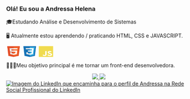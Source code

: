 ### Olá! Eu sou a Andressa Helena

🎓Estudando Análise e Desenvolvimento de Sistemas

🖥️ Atualmente estou aprendendo / praticando HTML, CSS e JAVASCRIPT.

<img
align="center"
alt="Andressa-HTML5"
height="30"
width="40"
src="https://raw.githubusercontent.com/devicons/devicon/master/icons/html5/html5-original.svg"
/>
<img
align="center"
alt="Andressa-CSS3"
height="30"
width="40"
src="https://raw.githubusercontent.com/devicons/devicon/master/icons/css3/css3-original.svg"
/>
<img
align="center"
alt="Andressa-Js"
height="30"
width="40"
src="https://raw.githubusercontent.com/devicons/devicon/master/icons/javascript/javascript-plain.svg"
/>
</div

👩🏻‍💻Meu objetivo principal é me tornar um front-end desenvolvedora.


<div align = "center" >
<a href="https://github.com/AndressaHelena">
  <img height="180em" 
  src="https://github-readme-stats.vercel.app/api?username=andressahelena&show_icons=true&theme=dracula&include_all_commits=true&count_private=true"/>
  <img height="180em" 
  src="https://github-readme-stats.vercel.app/api/top-langs/?username=andressahelena&layout=compact&langs_count=7&theme=dracula"/>
</div>

<div>
  <a
        href="https://www.linkedin.com/in/andressa-helena-26a68621a/"
        target="_blank"
      >
        <img
          src="https://img.shields.io/badge/-LinkedIn-%230077B5?Style=for-the-badge&logo=linkedin&logoColor=white" alt="Imagem do LinkedIn que encaminha para o perfil de Andressa na Rede Social Profissional do LinkedIn"
          target="_blank"
        />  
</div>
<!--
**AndressaHelena/AndressaHelena** is a ✨ _special_ ✨ repository because its `README.md` (this file) appears on your GitHub profile.-

Here are some ideas to get you started:

- 🔭 I’m currently working on ...
- 🌱 I’m currently learning ...
- 👯 I’m looking to collaborate on ...
- 🤔 I’m looking for help with ...
- 💬 Ask me about ...
- 📫 How to reach me: ...
- 😄 Pronouns: ...
- ⚡ Fun fact: ...
-->
